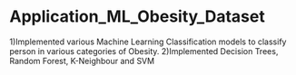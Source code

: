 # Application_ML_Obesity_Dataset

1)Implemented various Machine Learning Classification models to classify person in various categories of Obesity.
2)Implemented Decision Trees, Random Forest, K-Neighbour and SVM


